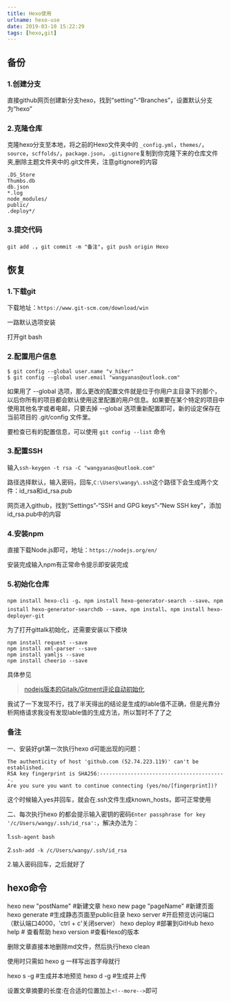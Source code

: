 ```yaml
---
title: Hexo使用
urlname: hexo-use
date: 2019-03-10 15:22:29
tags: [hexo,git]
---
```


## 备份

### 1.创建分支

直接github网页创建新分支hexo，找到“setting”-“Branches”，设置默认分支为“hexo”

<!--more-->

### 2.克隆仓库

克隆hexo分支至本地，将之前的Hexo文件夹中的
`_config.yml`，`themes/`，`source`，`scffolds/`，`package.json`，`.gitignore`复制到你克隆下来的仓库文件夹,删除主题文件夹中的.git文件夹，注意gitignore的内容

```
.DS_Store
Thumbs.db
db.json
*.log
node_modules/
public/
.deploy*/
```

### 3.提交代码

`git add .`，`git commit -m "备注"`，`git push origin Hexo`



## 恢复

### 1.下载git

下载地址：`https://www.git-scm.com/download/win`

一路默认选项安装

打开git bash

### 2.配置用户信息

```
$ git config --global user.name "v_hiker"
$ git config --global user.email "wangyanas@outlook.com"
```

如果用了 --global 选项，那么更改的配置文件就是位于你用户主目录下的那个，以后你所有的项目都会默认使用这里配置的用户信息。如果要在某个特定的项目中使用其他名字或者电邮，只要去掉 --global 选项重新配置即可，新的设定保存在当前项目的 .git/config 文件里。

要检查已有的配置信息，可以使用 `git config --list` 命令

### 3.配置SSH

输入`ssh-keygen -t rsa -C "wangyanas@outlook.com"`

路径选择默认，输入密码，回车,`C:\Users\wangy\.ssh`这个路径下会生成两个文件：id_rsa和id_rsa.pub

网页进入github，找到“Settings”-“SSH and GPG keys”-“New SSH key”，添加id_rsa.pub中的内容

### 4.安装npm

直接下载Node.js即可，地址：`https://nodejs.org/en/`

安装完成输入npm有正常命令提示即安装完成

### 5.初始化仓库

`npm install hexo-cli -g`、`npm install hexo-generator-search --save`、`npm install hexo-generator-searchdb --save`、`npm install`、`npm install hexo-deployer-git`

为了打开gittalk初始化，还需要安装以下模块

```
npm install request --save
npm install xml-parser --save
npm install yamljs --save
npm install cheerio --save
```

具体参见

> [nodejs版本的Gitalk/Gitment评论自动初始化](https://blog.csdn.net/daihaoxin/article/details/84958369)

我试了一下发现不行，找了半天得出的结论是生成的lable值不正确，但是光靠分析网络请求我没有发现lable值的生成方法，所以暂时不了了之



### 备注

一、安装好git第一次执行hexo d可能出现的问题：

```
The authenticity of host 'github.com (52.74.223.119)' can't be established.
RSA key fingerprint is SHA256:-----------------------------------------.
Are you sure you want to continue connecting (yes/no/[fingerprint])?
```

这个时候输入yes并回车，就会在.ssh文件生成known_hosts，即可正常使用

二、每次执行hexo 的都会提示输入密钥的密码`Enter passphrase for key '/c/Users/wangy/.ssh/id_rsa':`，解决办法为：

1.`ssh-agent bash`

2.`ssh-add -k /c/Users/wangy/.ssh/id_rsa`

2.输入密码回车，之后就好了



## hexo命令

hexo new "postName" #新建文章
hexo new page "pageName" #新建页面
hexo generate #生成静态页面至public目录
hexo server #开启预览访问端口（默认端口4000，'ctrl + c'关闭server）
hexo deploy #部署到GitHub
hexo help  # 查看帮助
hexo version  #查看Hexo的版本

删除文章直接本地删除md文件，然后执行hexo clean

使用时只需如 hexo g 一样写出首字母就行

hexo s -g #生成并本地预览
hexo d -g #生成并上传

设置文章摘要的长度:在合适的位置加上`<!--more-->`即可